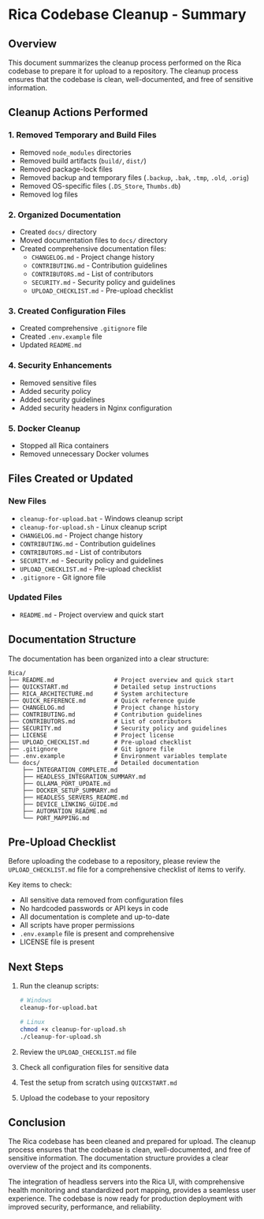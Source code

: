 # Rica Codebase Cleanup - Summary

## Overview

This document summarizes the cleanup process performed on the Rica codebase to prepare it for upload to a repository. The cleanup process ensures that the codebase is clean, well-documented, and free of sensitive information.

## Cleanup Actions Performed

### 1. Removed Temporary and Build Files
- Removed `node_modules` directories
- Removed build artifacts (`build/`, `dist/`)
- Removed package-lock files
- Removed backup and temporary files (`.backup`, `.bak`, `.tmp`, `.old`, `.orig`)
- Removed OS-specific files (`.DS_Store`, `Thumbs.db`)
- Removed log files

### 2. Organized Documentation
- Created `docs/` directory
- Moved documentation files to `docs/` directory
- Created comprehensive documentation files:
  - `CHANGELOG.md` - Project change history
  - `CONTRIBUTING.md` - Contribution guidelines
  - `CONTRIBUTORS.md` - List of contributors
  - `SECURITY.md` - Security policy and guidelines
  - `UPLOAD_CHECKLIST.md` - Pre-upload checklist

### 3. Created Configuration Files
- Created comprehensive `.gitignore` file
- Created `.env.example` file
- Updated `README.md`

### 4. Security Enhancements
- Removed sensitive files
- Added security policy
- Added security guidelines
- Added security headers in Nginx configuration

### 5. Docker Cleanup
- Stopped all Rica containers
- Removed unnecessary Docker volumes

## Files Created or Updated

### New Files
- `cleanup-for-upload.bat` - Windows cleanup script
- `cleanup-for-upload.sh` - Linux cleanup script
- `CHANGELOG.md` - Project change history
- `CONTRIBUTING.md` - Contribution guidelines
- `CONTRIBUTORS.md` - List of contributors
- `SECURITY.md` - Security policy and guidelines
- `UPLOAD_CHECKLIST.md` - Pre-upload checklist
- `.gitignore` - Git ignore file

### Updated Files
- `README.md` - Project overview and quick start

## Documentation Structure

The documentation has been organized into a clear structure:

```
Rica/
├── README.md                 # Project overview and quick start
├── QUICKSTART.md             # Detailed setup instructions
├── RICA_ARCHITECTURE.md      # System architecture
├── QUICK_REFERENCE.md        # Quick reference guide
├── CHANGELOG.md              # Project change history
├── CONTRIBUTING.md           # Contribution guidelines
├── CONTRIBUTORS.md           # List of contributors
├── SECURITY.md               # Security policy and guidelines
├── LICENSE                   # Project license
├── UPLOAD_CHECKLIST.md       # Pre-upload checklist
├── .gitignore                # Git ignore file
├── .env.example              # Environment variables template
└── docs/                     # Detailed documentation
    ├── INTEGRATION_COMPLETE.md
    ├── HEADLESS_INTEGRATION_SUMMARY.md
    ├── OLLAMA_PORT_UPDATE.md
    ├── DOCKER_SETUP_SUMMARY.md
    ├── HEADLESS_SERVERS_README.md
    ├── DEVICE_LINKING_GUIDE.md
    ├── AUTOMATION_README.md
    └── PORT_MAPPING.md
```

## Pre-Upload Checklist

Before uploading the codebase to a repository, please review the `UPLOAD_CHECKLIST.md` file for a comprehensive checklist of items to verify.

Key items to check:
- All sensitive data removed from configuration files
- No hardcoded passwords or API keys in code
- All documentation is complete and up-to-date
- All scripts have proper permissions
- `.env.example` file is present and comprehensive
- LICENSE file is present

## Next Steps

1. Run the cleanup scripts:
   ```bash
   # Windows
   cleanup-for-upload.bat
   
   # Linux
   chmod +x cleanup-for-upload.sh
   ./cleanup-for-upload.sh
   ```

2. Review the `UPLOAD_CHECKLIST.md` file
3. Check all configuration files for sensitive data
4. Test the setup from scratch using `QUICKSTART.md`
5. Upload the codebase to your repository

## Conclusion

The Rica codebase has been cleaned and prepared for upload. The cleanup process ensures that the codebase is clean, well-documented, and free of sensitive information. The documentation structure provides a clear overview of the project and its components.

The integration of headless servers into the Rica UI, with comprehensive health monitoring and standardized port mapping, provides a seamless user experience. The codebase is now ready for production deployment with improved security, performance, and reliability.
